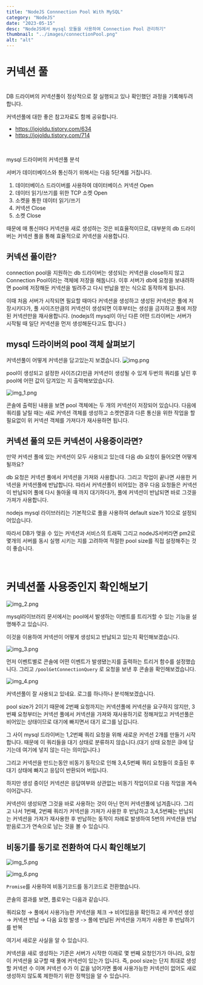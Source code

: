 ```yaml
---
title: "NodeJS Connnection Pool With MySQL"
category: "NodeJS"
date: "2023-05-15"
desc: "NodeJS에서 mysql 모듈을 사용하여 Connection Pool 관리하기"
thumbnail: "../images/connectionPool.png"
alt: "alt"
---
```


[//]: # "11"

# 커넥션 풀
<br>
DB 드라이버의 커넥션풀이 정상적으로 잘 실행되고 있나 확인했던 과정을 기록해두려 합니다.

커넥션풀에 대한 좋은 참고자료도 함께 공유합니다.

- https://jojoldu.tistory.com/634
- https://jojoldu.tistory.com/714

<br>

mysql 드라이버의 커넥션풀 분석

서버가 데이터베이스와 통신하기 위해서는 다음 5단계를 거칩니다.

1. 데이터베이스 드라이버를 사용하여 데이터베이스 커넥션 Open
2. 데이터 읽기/쓰기를 위한 TCP 소켓 Open
3. 소켓을 통한 데이터 읽기/쓰기
4. 커넥션 Close
5. 소켓 Close

때문에 매 통신마다 커넥션을 새로 생성하는 것은 비효율적이므로, 대부분의 db 드라이버는 커넥션 풀을 통해 효율적으로 커넥션을 사용합니다.

## 커넥션 풀이란?

connection pool을 지원하는 db 드라이버는 생성되는 커넥션을 close하지 않고 Connection Pool이라는 객체에 저장을 해둡니다.
이후 서버가 db에 요청을 보내려하면 pool에 저장해둔 커넥션을 빌려주고 다시 반납을 받는 식으로 동작하게 됩니다.

이때 처음 서버가 시작되면 필요할 때마다 커넥션을 생성하고 생성된 커넥션은 풀에 저장시키다가, 풀 사이즈만큼의 커넥션이 생성되면 이후부터는 생성을 금지하고 풀에 저장된 커넥션만을 재사용합니다. (nodejs의 mysql이 아닌 다른 어떤 드라이버는 서버가 시작될 때 일단 커넥션을 먼저 생성해둔다고도 합니다.)

## mysql 드라이버의 pool 객체 살펴보기

커넥션풀이 어떻게 커넥션을 담고있는지 보겠습니다.
![img.png](../images/connectionPool/img.png)

pool이 생성되고 설정한 사이즈(2)만큼 커넥션이 생성될 수 있게 두번의 쿼리를 날린 후 pool에 어떤 값이 담겨있는 지 출력해보았습니다.

![img_1.png](../images/connectionPool/img_1.png)

콘솔에 출력된 내용을 보면 pool 객체에는 두 개의 커넥션이 저장되어 있습니다.
다음에 쿼리를 날릴 때는 새로 커넥션 객체를 생성하고 소켓연결과 다른 통신을 위한 작업을 할 필요없이 위 커넥션 객체를 가져다가 재사용하면 됩니다.

## 커넥션 풀의 모든 커넥션이 사용중이라면?

만약 커넥션 풀에 있는 커넥션이 모두 사용되고 있는데 다음 db 요청이 들어오면 어떻게 될까요?

db 요청은 커넥션 풀에서 커넥션을 가져와 사용합니다. 그리고 작업이 끝나면 사용한 커넥션을 커넥션풀에 반납합니다. 따라서 커넥션풀이 비어있는 경우 다음 요청들은 커넥션이 반납되어 풀에 다시 돌아올 때 까지 대기하다가, 풀에 커넥션이 반납되면 바로 그것을 가져가 사용합니다.

nodejs mysql 라이브러리는 기본적으로 풀을 사용하여 default size가 10으로 설정되어있습니다.

따라서 DB가 맺을 수 있는 커넥션과 서비스의 트래픽 그리고 nodeJS서버라면 pm2로 몇개의 서버를 동시 실행 시키는 지를 고려하여 적절한 pool size를 직접 설정해주는 것이 좋습니다.

<br>

# 커넥션풀 사용중인지 확인해보기

![img_2.png](../images/connectionPool/img_2.png)

mysql라이브러리 문서에서는 pool에서 발생하는 이벤트를 트리거할 수 있는 기능을 설명해주고 있습니다.

이것을 이용하여 커넥션이 어떻게 생성되고 반납되고 있는지 확인해보겠습니다.

![img_3.png](../images/connectionPool/img_3.png)

먼저 이벤트별로 콘솔에 어떤 이벤트가 발생됐는지를 출력하는 트리거 함수를 설정했습니다.
그리고 `/poolGetConnectionQuery` 로 요청을 보낸 후 콘솔을 확인해보겠습니다.

![img_4.png](../images/connectionPool/img_4.png)

커넥션풀이 잘 사용되고 있네요.
로그를 하나하나 분석해보겠습니다.

pool size가 2이기 때문에 2번째 요청까지는 커넥션풀에 커넥션을 요구하지 않지만, 3번째 요청부터는 커넥션 풀에서 커넥션을 가져와 재사용하기로 정해져있고 커넥션풀은 비어있는 상태이므로 대기에 빠지면서 대기 로그를 남깁니다.

그 사이 mysql 드라이버는 1,2번째 쿼리 요청을 위해 새로운 커넥션 2개를 만들기 시작합니다. 때문에 이 쿼리들을 대기 상태로 분류하지 않습니다.(대기 상태 요청은 큐에 담기는데 여기에 넣지 않는 다는 의미입니다.)

그리고 커넥션을 만드는동안 비동기 동작으로 인해 3,4,5번째 쿼리 요청들이 호출된 후 대기 상태에 빠지고 응답이 반환되어 버립니다.

하지만 생성 중이던 커넥션은 응답여부와 상관없는 비동기 작업이므로 다음 작업을 계속 이어갑니다.

커넥션이 생성되면 그것을 바로 사용하는 것이 아닌 먼저 커넥션풀에 넘겨줍니다.
그리고 나서 1번째, 2번째 쿼리가 커넥션을 가져가 사용한 후 반납하고 3,4,5번째는 반납되는 커넥션을 가져가 재사용한 후 반납하는 동작이 차례로 발생하여 5번의 커넥션을 반납받음로그가 연속으로 남는 것을 볼 수 있습니다.

## 비동기를 동기로 전환하여 다시 확인해보기

![img_5.png](../images/connectionPool/img_5.png)

![img_6.png](../images/connectionPool/img_6.png)

`Promise`를 사용하여 비동기코드를 동기코드로 전환했습니다.

콘솔의 결과를 보면, 플로우는 다음과 같습니다.

쿼리요청 → 풀에서 사용가능한 커넥션을 체크 → 비어있음을 확인하고 새 커넥션 생성 → 커넥션 반납 → 다음 요청 발생 -> 풀에 반납된 커넥션을 가져가 사용한 후 반납하기를 반복

여기서 새로운 사실을 알 수 있습니다.

커넥션을 새로 생성하는 기준은 서버가 시작한 이래로 몇 번째 요청인가가 아니라, 요청이 커넥션을 요구할 때 풀에 커넥션이 있는가 입니다.
즉, pool size는 단지 최대로 생성할 커넥션 수 이며 커넥션 수가 이 값을 넘어가면 풀에 사용가능한 커넥션이 없어도 새로 생성하지 않도록 제한하기 위한 정책임을 알 수 있습니다.

